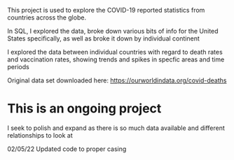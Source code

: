 This project is used to explore the COVID-19 reported statistics from countries across the globe.

In SQL, I explored the data, broke down various bits of info for the United States specifically, as well as broke it down by individual continent

I explored the data between individual countries with regard to death rates and vaccination rates, showing trends and spikes in specfic areas and time periods

Original data set downloaded here:
https://ourworldindata.org/covid-deaths

# This is an ongoing project
I seek to polish and expand as there is so much data available and different relationships to look at


02/05/22
Updated code to proper casing
